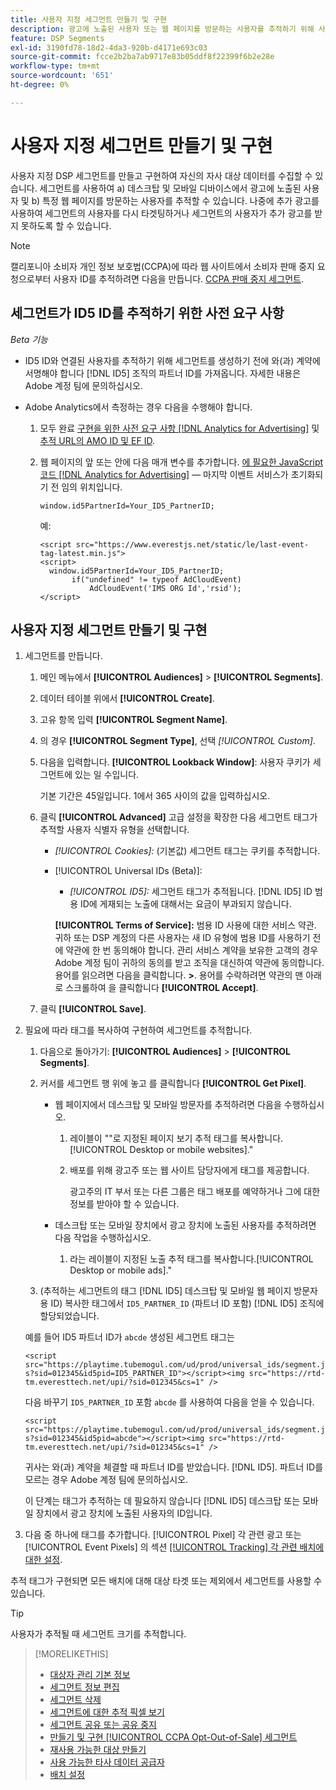 ```yaml
---
title: 사용자 지정 세그먼트 만들기 및 구현
description: 광고에 노출된 사용자 또는 웹 페이지를 방문하는 사용자를 추적하기 위해 사용자 지정 세그먼트를 만들고 구현하는 방법에 대해 알아봅니다.
feature: DSP Segments
exl-id: 3190fd78-18d2-4da3-920b-d4171e693c03
source-git-commit: fcce2b2ba7ab9717e83b05ddf8f22399f6b2e28e
workflow-type: tm+mt
source-wordcount: '651'
ht-degree: 0%

---
```


# 사용자 지정 세그먼트 만들기 및 구현

사용자 지정 DSP 세그먼트를 만들고 구현하여 자신의 자사 대상 데이터를 수집할 수 있습니다. 세그먼트를 사용하여 a) 데스크탑 및 모바일 디바이스에서 광고에 노출된 사용자 및 b) 특정 웹 페이지를 방문하는 사용자를 추적할 수 있습니다. 나중에 추가 광고를 사용하여 세그먼트의 사용자를 다시 타겟팅하거나 세그먼트의 사용자가 추가 광고를 받지 못하도록 할 수 있습니다.

>[!NOTE]
>
>캘리포니아 소비자 개인 정보 보호법(CCPA)에 따라 웹 사이트에서 소비자 판매 중지 요청으로부터 사용자 ID를 추적하려면 다음을 만듭니다. [CCPA 판매 중지 세그먼트](ccpa-opt-out-segment-create.md).

## 세그먼트가 ID5 ID를 추적하기 위한 사전 요구 사항

*Beta 기능*

* ID5 ID와 연결된 사용자를 추적하기 위해 세그먼트를 생성하기 전에 와(과) 계약에 서명해야 합니다 [!DNL ID5] 조직의 파트너 ID를 가져옵니다. 자세한 내용은 Adobe 계정 팀에 문의하십시오.

* Adobe Analytics에서 측정하는 경우 다음을 수행해야 합니다.

   1. 모두 완료 [구현을 위한 사전 요구 사항 [!DNL Analytics for Advertising]](/help/integrations/analytics/prerequisites.md) 및 [추적 URL의 AMO ID 및 EF ID](/help/integrations/analytics/ids.md).

   1. 웹 페이지의 앞 또는 안에 다음 매개 변수를 추가합니다. [에 필요한 JavaScript 코드 [!DNL Analytics for Advertising]](/help/integrations/analytics/javascript.md) — 마지막 이벤트 서비스가 초기화되기 전 임의 위치입니다.

      ```window.id5PartnerId=Your_ID5_PartnerID;```

      예:

      ```
      <script src="https://www.everestjs.net/static/le/last-event-tag-latest.min.js">
      <script>
        window.id5PartnerId=Your_ID5_PartnerID;
             if("undefined" != typeof AdCloudEvent)
                 AdCloudEvent('IMS ORG Id','rsid');
      </script>
      ```

## 사용자 지정 세그먼트 만들기 및 구현

1. 세그먼트를 만듭니다.

   1. 메인 메뉴에서 **[!UICONTROL Audiences]** > **[!UICONTROL Segments]**.

   1. 데이터 테이블 위에서 **[!UICONTROL Create]**.

   1. 고유 항목 입력 **[!UICONTROL Segment Name]**.

   1. 의 경우 **[!UICONTROL Segment Type]**, 선택 *[!UICONTROL Custom]*.

   1. 다음을 입력합니다. **[!UICONTROL Lookback Window]**: 사용자 쿠키가 세그먼트에 있는 일 수입니다.

      기본 기간은 45일입니다. 1에서 365 사이의 값을 입력하십시오.

   1. 클릭 **[!UICONTROL Advanced]** 고급 설정을 확장한 다음 세그먼트 태그가 추적할 사용자 식별자 유형을 선택합니다.

      * *[!UICONTROL Cookies]:* (기본값) 세그먼트 태그는 쿠키를 추적합니다.

      * [!UICONTROL Universal IDs (Beta)]:

         * *[!UICONTROL ID5]:* 세그먼트 태그가 추적됩니다. [!DNL ID5] ID 범용 ID에 게재되는 노출에 대해서는 요금이 부과되지 않습니다.

        **[!UICONTROL Terms of Service]:** 범용 ID 사용에 대한 서비스 약관. 귀하 또는 DSP 계정의 다른 사용자는 새 ID 유형에 범용 ID를 사용하기 전에 약관에 한 번 동의해야 합니다. 관리 서비스 계약을 보유한 고객의 경우 Adobe 계정 팀이 귀하의 동의를 받고 조직을 대신하여 약관에 동의합니다. 용어를 읽으려면 다음을 클릭합니다. **>**. 용어를 수락하려면 약관의 맨 아래로 스크롤하여 을 클릭합니다 **[!UICONTROL Accept]**.

   1. 클릭 **[!UICONTROL Save]**.

1. 필요에 따라 태그를 복사하여 구현하여 세그먼트를 추적합니다.

   1. 다음으로 돌아가기: **[!UICONTROL Audiences]** > **[!UICONTROL Segments]**.

   1. 커서를 세그먼트 행 위에 놓고 를 클릭합니다 **[!UICONTROL Get Pixel]**.

      * 웹 페이지에서 데스크탑 및 모바일 방문자를 추적하려면 다음을 수행하십시오.

         1. 레이블이 &quot;&quot;로 지정된 페이지 보기 추적 태그를 복사합니다.[!UICONTROL Desktop or mobile websites].&quot;

         1. 배포를 위해 광고주 또는 웹 사이트 담당자에게 태그를 제공합니다.

            광고주의 IT 부서 또는 다른 그룹은 태그 배포를 예약하거나 그에 대한 정보를 받아야 할 수 있습니다.

      * 데스크탑 또는 모바일 장치에서 광고 장치에 노출된 사용자를 추적하려면 다음 작업을 수행하십시오.

         1. 라는 레이블이 지정된 노출 추적 태그를 복사합니다.[!UICONTROL Desktop or mobile ads].&quot;

   1. (추적하는 세그먼트의 태그 [!DNL ID5] 데스크탑 및 모바일 웹 페이지 방문자용 ID) 복사한 태그에서 `ID5_PARTNER_ID` (파트너 ID 포함) [!DNL ID5] 조직에 할당되었습니다.

   예를 들어 ID5 파트너 ID가 `abcde` 생성된 세그먼트 태그는

   ```<script src="https://playtime.tubemogul.com/ud/prod/universal_ids/segment.js?sid=012345&id5pid=ID5_PARTNER_ID"></script><img src="https://rtd-tm.everesttech.net/upi/?sid=012345&cs=1" />```

   다음 바꾸기 `ID5_PARTNER_ID` 포함 `abcde` 를 사용하여 다음을 얻을 수 있습니다.

   ```<script src="https://playtime.tubemogul.com/ud/prod/universal_ids/segment.js?sid=012345&id5pid=abcde"></script><img src="https://rtd-tm.everesttech.net/upi/?sid=012345&cs=1" />```

   귀사는 와(과) 계약을 체결할 때 파트너 ID를 받았습니다. [!DNL ID5]. 파트너 ID를 모르는 경우 Adobe 계정 팀에 문의하십시오.

   이 단계는 태그가 추적하는 데 필요하지 않습니다 [!DNL ID5] 데스크탑 또는 모바일 장치에서 광고 장치에 노출된 사용자의 ID입니다.

1. 다음 중 하나에 태그를 추가합니다. [!UICONTROL Pixel] 각 관련 광고 또는 [!UICONTROL Event Pixels] 의 섹션 [[!UICONTROL Tracking] 각 관련 배치에 대한 설정](/help/dsp/campaign-management/placements/placement-settings.md#placement-tracking).

추적 태그가 구현되면 모든 배치에 대해 대상 타겟 또는 제외에서 세그먼트를 사용할 수 있습니다.

>[!TIP]
>
>사용자가 추적될 때 세그먼트 크기를 추적합니다.

>[!MORELIKETHIS]
>
>* [대상자 관리 기본 정보](audience-about.md)
>* [세그먼트 정보 편집](segment-edit.md)
>* [세그먼트 삭제](segment-delete.md)
>* [세그먼트에 대한 추적 픽셀 보기](segment-view-pixels.md)
>* [세그먼트 공유 또는 공유 중지](segment-share.md)
>* [만들기 및 구현 [!UICONTROL CCPA Opt-Out-of-Sale] 세그먼트](ccpa-opt-out-segment-create.md)
>* [재사용 가능한 대상 만들기](reusable-audience-create.md)
>* [사용 가능한 타사 데이터 공급자](third-party-data-providers.md)
>* [배치 설정](/help/dsp/campaign-management/placements/placement-settings.md)
